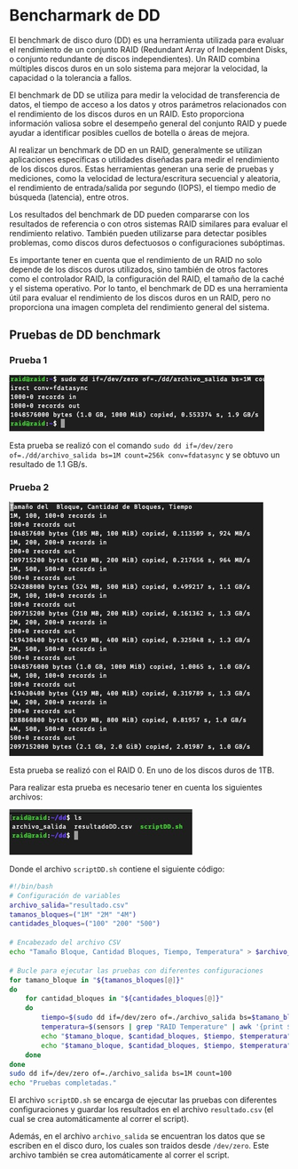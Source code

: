 # Bencharmark de DD

El benchmark de disco duro (DD) es una herramienta utilizada para evaluar el rendimiento de un conjunto RAID (Redundant Array of Independent Disks, o conjunto redundante de discos independientes). Un RAID combina múltiples discos duros en un solo sistema para mejorar la velocidad, la capacidad o la tolerancia a fallos.

El benchmark de DD se utiliza para medir la velocidad de transferencia de datos, el tiempo de acceso a los datos y otros parámetros relacionados con el rendimiento de los discos duros en un RAID. Esto proporciona información valiosa sobre el desempeño general del conjunto RAID y puede ayudar a identificar posibles cuellos de botella o áreas de mejora.

Al realizar un benchmark de DD en un RAID, generalmente se utilizan aplicaciones específicas o utilidades diseñadas para medir el rendimiento de los discos duros. Estas herramientas generan una serie de pruebas y mediciones, como la velocidad de lectura/escritura secuencial y aleatoria, el rendimiento de entrada/salida por segundo (IOPS), el tiempo medio de búsqueda (latencia), entre otros.

Los resultados del benchmark de DD pueden compararse con los resultados de referencia o con otros sistemas RAID similares para evaluar el rendimiento relativo. También pueden utilizarse para detectar posibles problemas, como discos duros defectuosos o configuraciones subóptimas.

Es importante tener en cuenta que el rendimiento de un RAID no solo depende de los discos duros utilizados, sino también de otros factores como el controlador RAID, la configuración del RAID, el tamaño de la caché y el sistema operativo. Por lo tanto, el benchmark de DD es una herramienta útil para evaluar el rendimiento de los discos duros en un RAID, pero no proporciona una imagen completa del rendimiento general del sistema.

## Pruebas de DD benchmark

### Prueba 1

![Prueba 1](./img/PruebaInicialDD.jpg)

Esta prueba se realizó con el comando `sudo dd if=/dev/zero of=./dd/archivo_salida bs=1M count=256k conv=fdatasync` y se obtuvo un resultado de 1.1 GB/s.

### Prueba 2

![Prueba 2](./img/PruebaFinalDD.jpg)

Esta prueba se realizó con el RAID 0. En uno de los discos duros de 1TB.

Para realizar esta prueba es necesario tener en cuenta los siguientes archivos:

![ArchivosDD](./img/ArchivosNecesariosDD.jpg)

Donde el archivo `scriptDD.sh` contiene el siguiente código:

```bash
#!/bin/bash
# Configuración de variables
archivo_salida="resultado.csv"
tamanos_bloques=("1M" "2M" "4M")
cantidades_bloques=("100" "200" "500")

# Encabezado del archivo CSV
echo "Tamaño Bloque, Cantidad Bloques, Tiempo, Temperatura" > $archivo_salida

# Bucle para ejecutar las pruebas con diferentes configuraciones
for tamano_bloque in "${tamanos_bloques[@]}"
do
    for cantidad_bloques in "${cantidades_bloques[@]}"
    do
        tiempo=$(sudo dd if=/dev/zero of=./archivo_salida bs=$tamano_bloque count=$cantidad_bloques 2>&1 | grep "elapsed" | awk '{print $NF}')
        temperatura=$(sensors | grep "RAID Temperature" | awk '{print $3}')
        echo "$tamano_bloque, $cantidad_bloques, $tiempo, $temperatura"
        echo "$tamano_bloque, $cantidad_bloques, $tiempo, $temperatura" >> $archivo_salida
    done
done
sudo dd if=/dev/zero of=./archivo_salida bs=1M count=100
echo "Pruebas completadas."
```

El archivo `scriptDD.sh` se encarga de ejecutar las pruebas con diferentes configuraciones y guardar los resultados en el archivo `resultado.csv` (el cual se crea automáticamente al correr el script).

Además, en el archivo `archivo_salida` se encuentran los datos que se escriben en el disco duro, los cuales son traidos desde `/dev/zero`. Este archivo también se crea automáticamente al correr el script.

